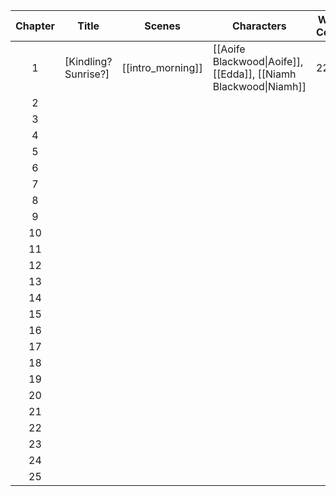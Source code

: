 | Chapter | Title                 | Scenes            | Characters                                                       | Word Count |
| :-----: | --------------------- | ----------------- | ---------------------------------------------------------------- | ---------- |
|    1    | \[Kindling? Sunrise?] | [[intro_morning]] | [[Aoife Blackwood\|Aoife]], [[Edda]], [[Niamh Blackwood\|Niamh]] | 2250       |
|    2    |                       |                   |                                                                  |            |
|    3    |                       |                   |                                                                  |            |
|    4    |                       |                   |                                                                  |            |
|    5    |                       |                   |                                                                  |            |
|    6    |                       |                   |                                                                  |            |
|    7    |                       |                   |                                                                  |            |
|    8    |                       |                   |                                                                  |            |
|    9    |                       |                   |                                                                  |            |
|   10    |                       |                   |                                                                  |            |
|   11    |                       |                   |                                                                  |            |
|   12    |                       |                   |                                                                  |            |
|   13    |                       |                   |                                                                  |            |
|   14    |                       |                   |                                                                  |            |
|   15    |                       |                   |                                                                  |            |
|   16    |                       |                   |                                                                  |            |
|   17    |                       |                   |                                                                  |            |
|   18    |                       |                   |                                                                  |            |
|   19    |                       |                   |                                                                  |            |
|   20    |                       |                   |                                                                  |            |
|   21    |                       |                   |                                                                  |            |
|   22    |                       |                   |                                                                  |            |
|   23    |                       |                   |                                                                  |            |
|   24    |                       |                   |                                                                  |            |
|   25    |                       |                   |                                                                  |            |